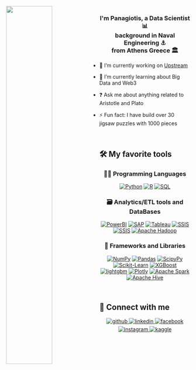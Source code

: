 <img src="https://rishavanand.github.io/static/images/greetings.gif" align="left" style="width: 50%" />  
  

### <div align="center">I'm Panagiotis, a Data Scientist 📊 <br/> background in Naval Engineering ⚓ <br/>  from Athens Greece 🏛️</div>  
  

- 🔭 I’m currently working on [Upstream](https://www.upstreamsystems.com/)  
  

- 🌱 I’m currently learning about Big Data and Web3   
  

- ❓ Ask me about anything related to Aristotle and Plato  
  

- ⚡ Fun fact: I have build over 30 jigsaw puzzles with 1000 pieces  



<br/>  


## 🛠️ My favorite tools

<div align="center">  

### 👨‍💻 Programming Languages
 
<p>
    <a href="https://github.com/search?q=user%3Apapaemman+language%3Apython"><img alt="Python" src="https://img.shields.io/badge/Python-3476ab.svg?logo=python&logoColor=ffd542&style=flat-square"></a>
    <a href="https://github.com/search?q=user%3Apapaemman+language%3Ar"><img alt="R" src="https://img.shields.io/badge/R-276DC3.svg?logo=r&logoColor=white&style=flat-square"></a>
    <a href="https://github.com/search?q=user%3Apapaemman+language%3Asql"><img alt="SQL" src="https://custom-icon-badges.herokuapp.com/badge/SQL-025E8C.svg?logo=database&logoColor=white&style=flat-square"></a>
</p>

### 🗃️ Analytics/ETL tools and DataBases 
 
<p>
   <a href="https://powerbi.microsoft.com/"><img alt="PowerBI" src="https://img.shields.io/badge/PowerBI-F2C811.svg?logo=powerbi&logoColor=white&style=flat-square"></a>
   <a href="https://www.sap.com/products/bi-platform.html/"><img alt="SAP" src="https://img.shields.io/badge/BusinessObjects-0FAAFF.svg?logo=sap&logoColor=white&style=flat-square"></a>
   <a href="https://www.tableau.com/"><img alt="Tableau" src="https://img.shields.io/badge/Tableau-E97627.svg?logo=tableau&logoColor=white&style=flat-square"></a>
   <a href="https://www.microsoft.com/en-us/sql-server//"><img alt="SSIS" src="https://img.shields.io/badge/SSIS-5294E2.svg?logo=microsoftsqlserver&logoColor=white&style=flat-square"></a>
   <a href="https://www.microsoft.com/en-us/sql-server//"><img alt="SSIS" src="https://img.shields.io/badge/Microsoft%20SQL%20Server-CC2927.svg?logo=microsoftsqlserver&logoColor=white&style=flat-square"></a>
     <a href="https://hadoop.apache.org/"><img alt="Apache Hadoop" src="https://img.shields.io/badge/Hadoop-FDEE21.svg?logo=apachehadoop&logoColor=black&style=flat-square"></a>



</p>  
  
  
### 🧰 Frameworks and Libraries 

<p>
    <a href="https://numpy.org/"><img alt="NumPy" src="https://img.shields.io/badge/Numpy-4d77cf.svg?logo=numpy&logoColor=white&style=flat-square"></a>
    <a href="https://pandas.pydata.org/"><img alt="Pandas" src="https://img.shields.io/badge/Pandas-150458.svg?logo=pandas&logoColor=white&style=flat-square"></a>
    <a href="https://www.scipy.org/"><img alt="ScipyPy" src="https://img.shields.io/badge/SciPy-blue.svg?logo=SciPy&logoColor=white&style=flat-square"></a>
    <a href="https://scikit-learn.org/stable/index.html"><img alt="Scikit-Learn" src="https://img.shields.io/badge/Scikitlearn-3499cd.svg?logo=scikit-learn&logoColor=fa9b3b&style=flat-square"></a>
    <a href="https://xgboost.readthedocs.io/en/latest/"><img alt="XGBoost" src="https://img.shields.io/badge/XGBoost-337ab7.svg?logo=xgboost&logoColor=white&style=flat-square"></a>
    <a href="https://lightgbm.readthedocs.io/en/latest/"><img alt="lightgbm" src="https://img.shields.io/badge/LightGBM-2980b9.svg?logo=xgboost&logoColor=333333&style=flat-square"></a> 
    <a href="https://plotly.com/"><img alt="Plotly" src="https://img.shields.io/badge/Plotly-3c4c74.svg?logo=plotly&logoColor=white&style=flat-square"></a>
    <a href="https://spark.apache.org/"><img alt="Apache Spark" src="https://img.shields.io/badge/Spark-e36b1a.svg?logo=apache%20spark&logoColor=white&style=flat-square"></a>
    <a href="https://hive.apache.org/"><img alt="Apache Hive" src="https://img.shields.io/badge/Hive-FFD000.svg?logo=apache%20hive&logoColor=black&style=flat-square"></a>

</p>


</div>  

<br/>

## 🔗 Connect with me  
<div align="center">
<a href="https://github.com/panagiotisgia" target="_blank">
<img src=https://img.shields.io/badge/github-%2324292e.svg?&style=for-the-badge&logo=github&logoColor=white alt=github style="margin-bottom: 5px;" />
</a>
<a href="https://linkedin.com/in/panagiotisgia" target="_blank">
<img src=https://img.shields.io/badge/linkedin-%231E77B5.svg?&style=for-the-badge&logo=linkedin&logoColor=white alt=linkedin style="margin-bottom: 5px;" />
</a>
<a href="https://www.facebook.com/panagiotis.giannopoulos.397" target="_blank">
<img src=https://img.shields.io/badge/facebook-%232E87FB.svg?&style=for-the-badge&logo=facebook&logoColor=white alt=facebook style="margin-bottom: 5px;" />
</a>
<a href="https://instagram.com/panagiotisgia" target="_blank">
<img src=https://img.shields.io/badge/instagram-%23000000.svg?&style=for-the-badge&logo=instagram&logoColor=white alt=instagram style="margin-bottom: 5px;" />
</a>
<a href="https://www.kaggle.com/panagiotisgia" target="_blank">
<img src=https://img.shields.io/badge/kaggle-%2344BAE8.svg?&style=for-the-badge&logo=kaggle&logoColor=white alt=kaggle style="margin-bottom: 5px;" />
</a>  
</div>  
  
<br/>  
